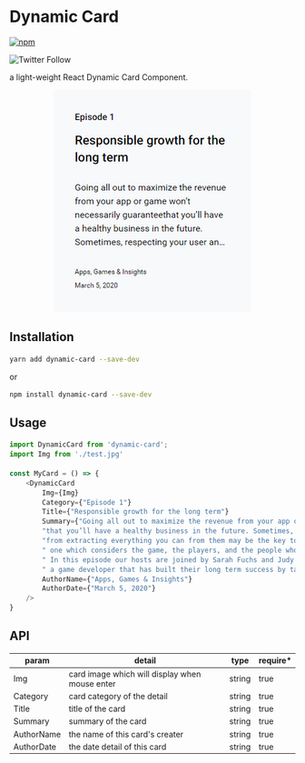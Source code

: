 # Dynamic Card

[![npm](https://img.shields.io/npm/v/dynamic-card?logo=npm&style=for-the-badge)](https://www.npmjs.com/package/dynamic-card)

![Twitter Follow](https://img.shields.io/twitter/follow/Tvierrousjan?style=social)

a light-weight React Dynamic Card Component.

<div align=center>

![](/doc/effect.gif)

</div>

## Installation

```sh
yarn add dynamic-card --save-dev
```
or
```sh
npm install dynamic-card --save-dev
```
## Usage

```js
import DynamicCard from 'dynamic-card';
import Img from './test.jpg'

const MyCard = () => {
    <DynamicCard
        Img={Img}
        Category={"Episode 1"}
        Title={"Responsible growth for the long term"}
        Summary={"Going all out to maximize the revenue from your app or game won’t necessarily guarantee"+
        "that you’ll have a healthy business in the future. Sometimes, respecting your user and pulling back"+
        "from extracting everything you can from them may be the key to long-term success. A more holistic approach,"+
        " one which considers the game, the players, and the people who create the game can reap big rewards . "+
        " In this episode our hosts are joined by Sarah Fuchs and Judy Check from Crowdstar, "+
        " a game developer that has built their long term success by taking an unconventional path by game industry standards..."}
        AuthorName={"Apps, Games & Insights"}
        AuthorDate={"March 5, 2020"}
    />
}
```
## API
| param       | detail                                         | type     | require* |
| ----------- | ---------------------------------------------- | -------- | -------- |
| Img         | card image which will display when mouse enter | string   |   true   |
| Category    | card category of the detail                    | string   |   true   |
| Title       | title of the card                              | string   |   true   |
| Summary     | summary of the card                            | string   |   true   |
| AuthorName  | the name of this card's creater                | string   |   true   |
| AuthorDate  | the date detail of this card                   | string   |   true   |